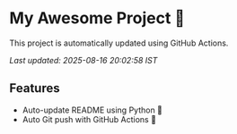 # My Awesome Project 🚀

This project is automatically updated using GitHub Actions.

_Last updated: 2025-08-16 20:02:58 IST_

## Features
- Auto-update README using Python 🐍
- Auto Git push with GitHub Actions 🤖
